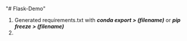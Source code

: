 "# Flask-Demo"

1. Generated requirements.txt with ***conda export > (filename)*** or ***pip freeze > (filename)***
2. 
